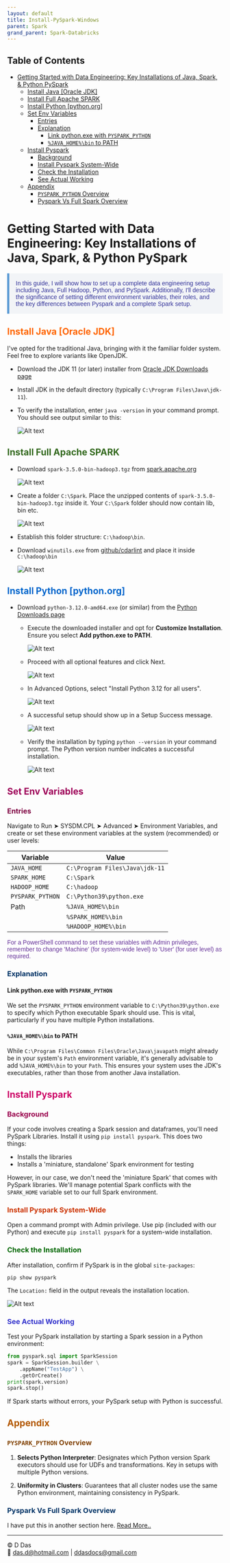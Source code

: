 ```yaml
---
layout: default
title: Install-PySpark-Windows
parent: Spark
grand_parent: Spark-Databricks
---
```

## Table of Contents
- [Getting Started with Data Engineering: Key Installations of Java, Spark, \& Python PySpark](#getting-started-with-data-engineering-key-installations-of-java-spark--python-pyspark)
  - [Install Java \[Oracle JDK\]](#install-java-oracle-jdk)
  - [Install Full Apache SPARK](#install-full-apache-spark)
  - [Install Python \[python.org\]](#install-python-pythonorg)
  - [Set Env Variables](#set-env-variables)
    - [Entries](#entries)
    - [Explanation](#explanation)
      - [Link python.exe with `PYSPARK_PYTHON`](#link-pythonexe-with-pyspark_python)
      - [`%JAVA_HOME%\bin` to PATH](#java_homebin-to-path)
  - [Install Pyspark](#install-pyspark)
    - [Background](#background)
    - [Install Pyspark System-Wide](#install-pyspark-system-wide)
    - [Check the Installation](#check-the-installation)
    - [See Actual Working](#see-actual-working)
  - [Appendix](#appendix)
    - [`PYSPARK_PYTHON` Overview](#pyspark_python-overview)
    - [Pyspark Vs Full Spark Overview](#pyspark-vs-full-spark-overview)


# Getting Started with Data Engineering: Key Installations of Java, Spark, & Python PySpark

<p style="color: #333399; font-family: Verdana, Geneva, sans-serif; background-color: #f2f4f7; padding: 15px; border-left: 5px solid #5b9bd5;">
In this guide, I will show how to set up a complete data engineering setup including Java, Full Hadoop, Python, and PySpark. Additionally, I'll describe the significance of setting different environment variables, their roles, and the key differences between Pyspark and a complete Spark setup.
</p>

## <span style="color: #ff6600;">Install Java [Oracle JDK]</span>

I've opted for the traditional Java, bringing with it the familiar folder system. Feel free to explore variants like OpenJDK.

- Download the JDK 11 (or later) installer from [Oracle JDK Downloads page](https://www.oracle.com/java/technologies/javase-jdk11-downloads.html)
- Install JDK in the default directory (typically `C:\Program Files\Java\jdk-11`).

- To verify the installation, enter `java -version` in your command prompt. You should see output similar to this:
   
  ![Alt text](image-8.png)


## <span style="color: #33691e;">Install Full Apache SPARK</span>

- Download `spark-3.5.0-bin-hadoop3.tgz` from [spark.apache.org](https://spark.apache.org/downloads.html)
  
  ![Alt text](image-10.png)

- Create a folder `C:\Spark`. Place the unzipped contents of `spark-3.5.0-bin-hadoop3.tgz` inside it. Your `C:\Spark` folder should now contain lib, bin etc.

  ![Alt text](image-12.png)

- Establish this folder structure: `C:\hadoop\bin`.
- Download `winutils.exe` from [github/cdarlint](https://github.com/cdarlint/winutils/tree/master) and place it inside `C:\hadoop\bin`

  ![Alt text](image-11.png)

## <span style="color: #0066cc;">Install Python [python.org]</span>

- Download `python-3.12.0-amd64.exe` (or similar) from the [Python Downloads page](https://www.python.org/downloads/)
  - Execute the downloaded installer and opt for **Customize Installation**. Ensure you select **Add python.exe to PATH**.
  
    ![Alt text](image.png)

  - Proceed with all optional features and click Next.
    
    ![Alt text](image-1.png)

  - In Advanced Options, select "Install Python 3.12 for all users".
  
    ![Alt text](image-2.png)

  - A successful setup should show up in a Setup Success message.
    
    ![Alt text](image-3.png)

  - Verify the installation by typing `python --version` in your command prompt. The Python version number indicates a successful installation.
    
    ![Alt text](image-4.png)

## <span style="color: #9e0059;">Set Env Variables</span>

### <span style="color: #7e0041;">Entries</span>

Navigate to Run ➤ SYSDM.CPL ➤ Advanced ➤ Environment Variables, and create or set these environment variables at the system (recommended) or user levels:

| Variable         | Value                         |
|------------------|-------------------------------|
| `JAVA_HOME`      | `C:\Program Files\Java\jdk-11`|
| `SPARK_HOME`     | `C:\Spark`                    |
| `HADOOP_HOME`    | `C:\hadoop`                   |
| `PYSPARK_PYTHON` | `C:\Python39\python.exe`      |
| Path             | `%JAVA_HOME%\bin`             |
|                  | `%SPARK_HOME%\bin`            |
|                  | `%HADOOP_HOME%\bin`           |

<p style="color: #663399; font-family: Arial, Helvetica, sans-serif;">
For a PowerShell command to set these variables with Admin privileges, remember to change 'Machine' (for system-wide level) to 'User' (for user level) as required.
</p>

### <span style="color: #003366;">Explanation</span>

#### Link python.exe with `PYSPARK_PYTHON`

We set the `PYSPARK_PYTHON` environment variable to `C:\Python39\python.exe` to specify which Python executable Spark should use. This is vital, particularly if you have multiple Python installations.

#### `%JAVA_HOME%\bin` to PATH

While `C:\Program Files\Common Files\Oracle\Java\javapath` might already be in your system's `Path` environment variable, it's generally advisable to add `%JAVA_HOME%\bin` to your `Path`. This ensures your system uses the JDK's executables, rather than those from another Java installation.

## <span style="color: #cc0066;">Install Pyspark</span>

### <span style="color: #99004d;">Background</span>
If your code involves creating a Spark session and dataframes, you'll need PySpark Libraries. Install it using `pip install pyspark`. This does two things:
- Installs the libraries
- Installs a 'miniature, standalone' Spark environment for testing

However, in our case, we don't need the 'miniature Spark' that comes with PySpark libraries. We'll manage potential Spark conflicts with the `SPARK_HOME` variable set to our full Spark environment.

### <span style="color: #cc3300;">Install Pyspark System-Wide</span>
Open a command prompt with Admin privilege. Use pip (included with our Python) and execute `pip install pyspark` for a system-wide installation.

### <span style="color: #006600;">Check the Installation</span>

After installation, confirm if PySpark is in the global `site-packages`:
```
pip show pyspark
```
The `Location:` field in the output reveals the installation location.

![Alt text](image-9.png)

### <span style="color: #3333cc;">See Actual Working</span>

Test your PySpark installation by starting a Spark session in a Python environment:
```python
from pyspark.sql import SparkSession
spark = SparkSession.builder \
    .appName("TestApp") \
    .getOrCreate()
print(spark.version)
spark.stop()
```
If Spark starts without errors, your PySpark setup with Python is successful.

## <span style="color: #b35900;">Appendix</span>

### <span style="color: #804000;">`PYSPARK_PYTHON` Overview</span>

1. **Selects Python Interpreter**: Designates which Python version Spark executors should use for UDFs and transformations. Key in setups with multiple Python versions.

2. **Uniformity in Clusters**: Guarantees that all cluster nodes use the same Python environment, maintaining consistency in PySpark.

### <span style="color: #003366;">Pyspark Vs Full Spark Overview</span>

I have put this in another section here. [Read More..](/Pyspark_And_Spark/PysparkIsNotFullSpark.html)

---

© D Das  
📧 [das.d@hotmail.com](mailto:das.d@hotmail.com) | [ddasdocs@gmail.com](mailto:ddasdocs@gmail.com)
